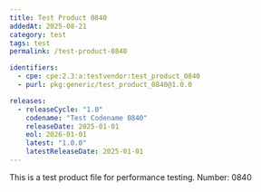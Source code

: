 ```yaml
---
title: Test Product 0840
addedAt: 2025-08-21
category: test
tags: test
permalink: /test-product-0840

identifiers:
  - cpe: cpe:2.3:a:testvendor:test_product_0840
  - purl: pkg:generic/test_product_0840@1.0.0

releases:
  - releaseCycle: "1.0"
    codename: "Test Codename 0840"
    releaseDate: 2025-01-01
    eol: 2026-01-01
    latest: "1.0.0"
    latestReleaseDate: 2025-01-01
---
```


This is a test product file for performance testing. Number: 0840
